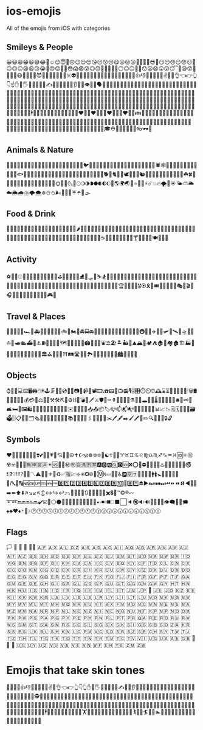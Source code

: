 # ios-emojis
All of the emojis from iOS with categories

## Smileys & People
😀😃😄😁😆😅😂🤣☺️😊😇🙂🙃😉😌😍😘😗😙😚😋😛😝😜🤪🤨🧐🤓😎🤩😏😒😞😔😟😕🙁☹️😣😖😫😩😢😭😤😠😡🤬🤯😳😱😨😰😥😓🤗🤔🤭🤫🤥😶😐😑😬🙄😯😦😧😮😲😴🤤😪😵🤐🤢🤮🤧😷🤒🤕🤑🤠😈👿👹👺🤡💩👻💀☠️👽👾🤖🎃😺😸😹😻😼😽🙀😿😾🤲👐🙌👏🤝👍👎👊✊🤛🤜🤞✌️🤟🤘👌👈👉👆👇☝️✋🤚🖐🖖👋🤙💪🖕✍️🙏💍💄💋👄👅👂👃👣👁👀🧠🗣👤👥👶👧🧒👦👩🧑👨👱‍♀️👱‍♂️🧔👵🧓👴👲👳‍♀️👳‍♂️🧕👮‍♀️👮‍♂️👷‍♀️👷‍♂️💂‍♀️💂‍♂️🕵️‍♀️🕵️‍♂️👩‍⚕️👨‍⚕️👩‍🌾👨‍🌾👩‍🍳👨‍🍳👩‍🎓👨‍🎓👩‍🎤👨‍🎤👩‍🏫👨‍🏫👩‍🏭👨‍🏭👩‍💻👨‍💻👩‍💼👨‍💼👩‍🔧👨‍🔧👩‍🔬👨‍🔬👩‍🎨👨‍🎨👩‍🚒👨‍🚒👩‍✈️👨‍✈️👩‍🚀👨‍🚀👩‍⚖️👨‍⚖️👰🤵👸🤴🤶🎅🧙‍♀️🧙‍♂️🧝‍♀️🧝‍♂️🧛‍♀️🧛‍♂️🧟‍♀️🧟‍♂️🧞‍♀️🧞‍♂️🧜‍♀️🧜‍♂️🧚‍♀️🧚‍♂️👼🤰🤱🙇‍♀️🙇‍♂️💁‍♀️💁‍♂️🙅‍♀️🙅‍♂️🙆‍♀️🙆‍♂️🙋‍♀️🙋‍♂️🤦‍♀️🤦‍♂️🤷‍♀️🤷‍♂️🙎‍♀️🙎‍♂️🙍‍♀️🙍‍♂️💇‍♀️💇‍♂️💆‍♀️💆‍♂️🧖‍♀️🧖‍♂️💅🤳💃🕺👯‍♀️👯‍♂️🕴🚶‍♀️🚶‍♂️🏃‍♀️🏃‍♂️👫👭👬💑👩‍❤️‍👩👨‍❤️‍👨💏👩‍❤️‍💋‍👩👨‍❤️‍💋‍👨👪👨‍👩‍👧👨‍👩‍👧‍👦👨‍👩‍👦‍👦👨‍👩‍👧‍👧👩‍👩‍👦👩‍👩‍👧👩‍👩‍👧‍👦👩‍👩‍👦‍👦👩‍👩‍👧‍👧👨‍👨‍👦👨‍👨‍👧👨‍👨‍👧‍👦👨‍👨‍👦‍👦👨‍👨‍👧‍👧👩‍👦👩‍👧👩‍👧‍👦👩‍👦‍👦👩‍👧‍👧👨‍👦👨‍👧👨‍👧‍👦👨‍👦‍👦👨‍👧‍👧🧥👚👕👖👔👗👙👘👠👡👢👞👟🧦🧤🧣🎩🧢👒🎓⛑👑👝👛👜💼🎒👓🕶🌂

## Animals & Nature
🐶🐱🐭🐹🐰🦊🐻🐼🐨🐯🦁🐮🐷🐽🐸🐵🙈🙉🙊🐒🐔🐧🐦🐤🐣🐥🦆🦅🦉🦇🐺🐗🐴🦄🐝🐛🦋🐌🐚🐞🐜🦗🕷🕸🦂🐢🐍🦎🦖🦕🐙🦑🦐🦀🐡🐠🐟🐬🐳🐋🦈🐊🐅🐆🦓🦍🐘🦏🐪🐫🦒🐃🐂🐄🐎🐖🐏🐑🐐🦌🐕🐩🐈🐓🦃🕊🐇🐁🐀🐿🦔🐾🐉🐲🌵🎄🌲🌳🌴🌱🌿☘️🍀🎍🎋🍃🍂🍁🍄🌾💐🌷🌹🥀🌺🌸🌼🌻🌞🌝🌛🌜🌚🌕🌖🌗🌘🌑🌒🌓🌔🌙🌎🌍🌏💫⭐️🌟✨⚡️☄️💥🔥🌪🌈☀️🌤⛅️🌥☁️🌦🌧⛈🌩🌨❄️☃️⛄️🌬💨💧💦☔️☂️🌊🌫

## Food & Drink
🍏🍎🍐🍊🍋🍌🍉🍇🍓🍈🍒🍑🍍🥥🥝🍅🍆🥑🥦🥒🌶🌽🥕🥔🍠🥐🍞🥖🥨🧀🥚🍳🥞🥓🥩🍗🍖🌭🍔🍟🍕🥪🥙🌮🌯🥗🥘🥫🍝🍜🍲🍛🍣🍱🥟🍤🍙🍚🍘🍥🥠🍢🍡🍧🍨🍦🥧🍰🎂🍮🍭🍬🍫🍿🍩🍪🌰🥜🍯🥛🍼☕️🍵🥤🍶🍺🍻🥂🍷🥃🍸🍹🍾🥄🍴🍽🥣🥡🥢

## Activity
⚽️🏀🏈⚾️🎾🏐🏉🎱🏓🏸🥅🏒🏑🏏⛳️🏹🎣🥊🥋🎽⛸🥌🛷🎿⛷🏂🏋️‍♀️🏋️‍♂️🤼‍♀️🤼‍♂️🤸‍♀️🤸‍♂️⛹️‍♀️⛹️‍♂️🤺🤾‍♀️🤾‍♂️🏌️‍♀️🏌️‍♂️🏇🧘‍♀️🧘‍♂️🏄‍♀️🏄‍♂️🏊‍♀️🏊‍♂️🤽‍♀️🤽‍♂️🚣‍♀️🚣‍♂️🧗‍♀️🧗‍♂️🚵‍♀️🚵‍♂️🚴‍♀️🚴‍♂️🏆🥇🥈🥉🏅🎖🏵🎗🎫🎟🎪🤹‍♀️🤹‍♂️🎭🎨🎬🎤🎧🎼🎹🥁🎷🎺🎸🎻🎲🎯🎳🎮🎰
    
## Travel & Places
🚗🚕🚙🚌🚎🏎🚓🚑🚒🚐🚚🚛🚜🛴🚲🛵🏍🚨🚔🚍🚘🚖🚡🚠🚟🚃🚋🚞🚝🚄🚅🚈🚂🚆🚇🚊🚉✈️🛫🛬🛩💺🛰🚀🛸🚁🛶⛵️🚤🛥🛳⛴🚢⚓️⛽️🚧🚦🚥🚏🗺🗿🗽🗼🏰🏯🏟🎡🎢🎠⛲️⛱🏖🏝🏜🌋⛰🏔🗻🏕⛺️🏠🏡🏘🏚🏗🏭🏢🏬🏣🏤🏥🏦🏨🏪🏫🏩💒🏛⛪️🕌🕍🕋⛩🛤🛣🗾🎑🏞🌅🌄🌠🎇🎆🌇🌆🏙🌃🌌🌉🌁

## Objects
⌚️📱📲💻⌨️🖥🖨🖱🖲🕹🗜💽💾💿📀📼📷📸📹🎥📽🎞📞☎️📟📠📺📻🎙🎚🎛⏱⏲⏰🕰⌛️⏳📡🔋🔌💡🔦🕯🗑🛢💸💵💴💶💷💰💳💎⚖️🔧🔨⚒🛠⛏🔩⚙️⛓🔫💣🔪🗡⚔️🛡🚬⚰️⚱️🏺🔮📿💈⚗️🔭🔬🕳💊💉🌡🚽🚰🚿🛁🛀🛎🔑🗝🚪🛋🛏🛌🖼🛍🛒🎁🎈🎏🎀🎊🎉🎎🏮🎐✉️📩📨📧💌📥📤📦🏷📪📫📬📭📮📯📜📃📄📑📊📈📉🗒🗓📆📅📇🗃🗳🗄📋📁📂🗂🗞📰📓📔📒📕📗📘📙📚📖🔖🔗📎🖇📐📏📌📍✂️🖊🖋✒️🖌🖍📝✏️🔍🔎🔏🔐🔒🔓

## Symbols
❤️🧡💛💚💙💜🖤💔❣️💕💞💓💗💖💘💝💟☮️✝️☪️🕉☸️✡️🔯🕎☯️☦️🛐⛎♈️♉️♊️♋️♌️♍️♎️♏️♐️♑️♒️♓️🆔⚛️🉑☢️☣️📴📳🈶🈚️🈸🈺🈷️✴️🆚💮🉐㊙️㊗️🈴🈵🈹🈲🅰️🅱️🆎🆑🅾️🆘❌⭕️🛑⛔️📛🚫💯💢♨️🚷🚯🚳🚱🔞📵🚭❗️❕❓❔‼️⁉️🔅🔆〽️⚠️🚸🔱⚜️🔰♻️✅🈯️💹❇️✳️❎🌐💠Ⓜ️🌀💤🏧🚾♿️🅿️🈳🈂️🛂🛃🛄🛅🚹🚺🚼🚻🚮🎦📶🈁🔣ℹ️🔤🔡🔠🆖🆗🆙🆒🆕🆓0️⃣1️⃣2️⃣3️⃣4️⃣5️⃣6️⃣7️⃣8️⃣9️⃣🔟🔢#️⃣*️⃣⏏️▶️⏸⏯⏹⏺⏭⏮⏩⏪⏫⏬◀️🔼🔽➡️⬅️⬆️⬇️↗️↘️↙️↖️↕️↔️↪️↩️⤴️⤵️🔀🔁🔂🔄🔃🎵🎶➕➖➗✖️💲💱™️©️®️〰️➰➿🔚🔙🔛🔝🔜✔️☑️🔘⚪️⚫️🔴🔵🔺🔻🔸🔹🔶🔷🔳🔲▪️▫️◾️◽️◼️◻️⬛️⬜️🔈🔇🔉🔊🔔🔕📣📢👁‍🗨💬💭🗯♠️♣️♥️♦️🃏🎴🀄️🕐🕑🕒🕓🕔🕕🕖🕗🕘🕙🕚🕛🕜🕝🕞🕟🕠🕡🕢🕣🕤🕥🕦🕧
    
## Flags
🏳️ 🏴 🏁 🚩 🏳️‍🌈 🇦🇫 🇦🇽 🇦🇱 🇩🇿 🇦🇸 🇦🇩 🇦🇴 🇦🇮 🇦🇶 🇦🇬 🇦🇷 🇦🇲 🇦🇼 🇦🇺 🇦🇹 🇦🇿 🇧🇸 🇧🇭 🇧🇩 🇧🇧 🇧🇾 🇧🇪 🇧🇿 🇧🇯 🇧🇲 🇧🇹 🇧🇴 🇧🇦 🇧🇼 🇧🇷 🇮🇴 🇻🇬 🇧🇳 🇧🇬 🇧🇫 🇧🇮 🇰🇭 🇨🇲 🇨🇦 🇮🇨 🇨🇻 🇧🇶 🇰🇾 🇨🇫 🇹🇩 🇨🇱 🇨🇳 🇨🇽 🇨🇨 🇨🇴 🇰🇲 🇨🇬 🇨🇩 🇨🇰 🇨🇷 🇨🇮 🇭🇷 🇨🇺 🇨🇼 🇨🇾 🇨🇿 🇩🇰 🇩🇯 🇩🇲 🇩🇴 🇪🇨 🇪🇬 🇸🇻 🇬🇶 🇪🇷 🇪🇪 🇪🇹 🇪🇺 🇫🇰 🇫🇴 🇫🇯 🇫🇮 🇫🇷 🇬🇫 🇵🇫 🇹🇫 🇬🇦 🇬🇲 🇬🇪 🇩🇪 🇬🇭 🇬🇮 🇬🇷 🇬🇱 🇬🇩 🇬🇵 🇬🇺 🇬🇹 🇬🇬 🇬🇳 🇬🇼 🇬🇾 🇭🇹 🇭🇳 🇭🇰 🇭🇺 🇮🇸 🇮🇳 🇮🇩 🇮🇷 🇮🇶 🇮🇪 🇮🇲 🇮🇱 🇮🇹 🇯🇲 🇯🇵 🎌 🇯🇪 🇯🇴 🇰🇿 🇰🇪 🇰🇮 🇽🇰 🇰🇼 🇰🇬 🇱🇦 🇱🇻 🇱🇧 🇱🇸 🇱🇷 🇱🇾 🇱🇮 🇱🇹 🇱🇺 🇲🇴 🇲🇰 🇲🇬 🇲🇼 🇲🇾 🇲🇻 🇲🇱 🇲🇹 🇲🇭 🇲🇶 🇲🇷 🇲🇺 🇾🇹 🇲🇽 🇫🇲 🇲🇩 🇲🇨 🇲🇳 🇲🇪 🇲🇸 🇲🇦 🇲🇿 🇲🇲 🇳🇦 🇳🇷 🇳🇵 🇳🇱 🇳🇨 🇳🇿 🇳🇮 🇳🇪 🇳🇬 🇳🇺 🇳🇫 🇰🇵 🇲🇵 🇳🇴 🇴🇲 🇵🇰 🇵🇼 🇵🇸 🇵🇦 🇵🇬 🇵🇾 🇵🇪 🇵🇭 🇵🇳 🇵🇱 🇵🇹 🇵🇷 🇶🇦 🇷🇪 🇷🇴 🇷🇺 🇷🇼 🇼🇸 🇸🇲 🇸🇹 🇸🇦 🇸🇳 🇷🇸 🇸🇨 🇸🇱 🇸🇬 🇸🇽 🇸🇰 🇸🇮 🇬🇸 🇸🇧 🇸🇴 🇿🇦 🇰🇷 🇸🇸 🇪🇸 🇱🇰 🇧🇱 🇸🇭 🇰🇳 🇱🇨 🇵🇲 🇻🇨 🇸🇩 🇸🇷 🇸🇿 🇸🇪 🇨🇭 🇸🇾 🇹🇼 🇹🇯 🇹🇿 🇹🇭 🇹🇱 🇹🇬 🇹🇰 🇹🇴 🇹🇹 🇹🇳 🇹🇷 🇹🇲 🇹🇨 🇹🇻 🇻🇮 🇺🇬 🇺🇦 🇦🇪 🇬🇧 🏴󠁧󠁢󠁥󠁮󠁧󠁿 🏴󠁧󠁢󠁳󠁣󠁴󠁿 🏴󠁧󠁢󠁷󠁬󠁳󠁿 🇺🇸 🇺🇾 🇺🇿 🇻🇺 🇻🇦 🇻🇪 🇻🇳 🇼🇫 🇪🇭 🇾🇪 🇿🇲 🇿🇼 
    
# Emojis that take skin tones
👏🙌👐🙏👍👎👊✊🤛🤜🤞✌️🤘👌👈👉👆👇👆✋🤚🖐🖖👋🤙💪🖕✍️🤳💅👂👃👶👦👧👨👱‍♀️👱👴👵👲👳‍♀️👳👮‍♀️👮👷‍♀️👷💂‍♀️💂🕵‍♀️🕵👩‍⚕️👨‍⚕️👩‍🌾👨‍🌾👨‍🌾👩‍🍳👨‍🍳👩‍🎓👨‍🎓👩‍🎤👨‍🎤👩‍🏫👨‍🏫👩‍🏭👨‍🏭👩‍💻👨‍💻👩‍💼👨‍💼👩‍🔧👨‍🔧👩‍🔬👨‍🔬👩‍🎨👨‍🎨👩‍🚒👨‍🚒👩‍✈️👨‍✈️👩‍🚀👨‍🚀👩‍⚖️👨‍⚖️🤶🎅👸🤴👰🤵👼🤰🙇‍♀️🙇💁💁‍♂️🙅🙅‍♂️🙆🙆‍♂️🙋🙋‍♂️🤦‍♀️🤦‍♂️🤷‍♀️🤷‍♂️🙎🙎‍♂️🙍🙍‍♂️💇💇‍♂️💆💆‍♂️🕴💃🕺🚶‍♀️🚶🏃‍♀️🏃🏋‍♀️🏋🤸‍♀️🤸‍♂️⛹‍♀️⛹🤾‍♀️🤾‍♂️🏌‍♀️🏌🏄‍♀️🏄🏊‍♀️🏊🤽‍♀️🤽‍♂️🚣‍♀️🚣🏇🚴‍♀️🚴🚵‍♀️🚵🤹‍♀️🤹‍♂️👩🤰
